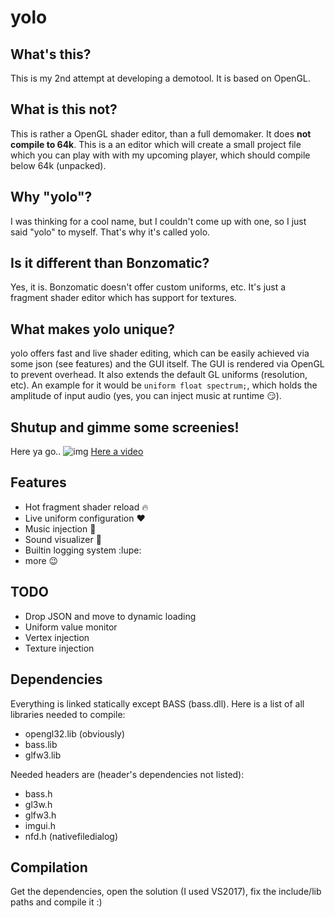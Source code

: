 # yolo

## What's this?
This is my 2nd attempt at developing a demotool. It is based on OpenGL.

## What is this not?
This is rather a OpenGL shader editor, than a full demomaker. It does **not compile to 64k**. This is a an editor which will create a small project file which you can play with with my upcoming player, which should compile below 64k (unpacked).

## Why "yolo"?
I was thinking for a cool name, but I couldn't come up with one, so I just said "yolo" to myself. That's why it's called yolo.

## Is it different than Bonzomatic?
Yes, it is. Bonzomatic doesn't offer custom uniforms, etc. It's just a fragment shader editor which has support for textures.

## What makes yolo unique?
yolo offers fast and live shader editing, which can be easily achieved via some json (see features) and the GUI itself. The GUI is rendered via OpenGL to prevent overhead. It also extends the default GL uniforms (resolution, etc). An example for it would be ```uniform float spectrum;```, which holds the amplitude of input audio (yes, you can inject music at runtime :smirk:).

## Shutup and gimme some screenies!
Here ya go..
![img](http://i.imgur.com/2s1fdtH.png)
[Here a video](https://streamable.com/s/y4m2x)

## Features
* Hot fragment shader reload :fire:
* Live uniform configuration :heart:
* Music injection :dancer:
* Sound visualizer :musical_note:
* Builtin logging system :lupe:
* more :wink:

## TODO
* Drop JSON and move to dynamic loading
* Uniform value monitor
* Vertex injection
* Texture injection

## Dependencies
Everything is linked statically except BASS (bass.dll). Here is a list of all libraries needed to compile:

* opengl32.lib (obviously)
* bass.lib
* glfw3.lib

Needed headers are (header's dependencies not listed):

* bass.h
* gl3w.h
* glfw3.h
* imgui.h
* nfd.h (nativefiledialog)

## Compilation
Get the dependencies, open the solution (I used VS2017), fix the include/lib paths and compile it :)
